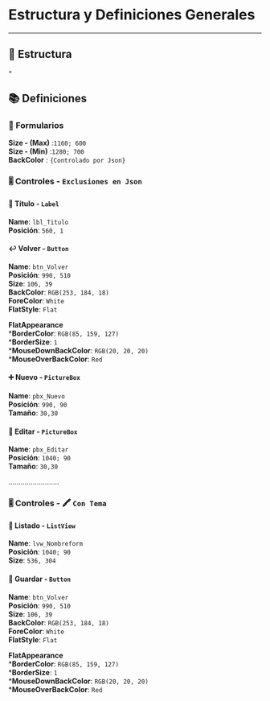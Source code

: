 # Estructura  y Definiciones Generales
---
  ## 🧬 Estructura
    *
  ## 📚 Definiciones
      
  ### 📱 Formularios
  **Size - (Max)**  :`1160; 600`   
  **Size - (Min)**  :`1280; 700`  
  **BackColor**     : `{Controlado por Json}`
  ### 🎚 Controles - `Exclusiones en Json`
  #### 🔖 Título - `Label`  
  **Name**: `lbl_Titulo`  
  **Posición**: `560, 1`
  
  #### ↩️ Volver   - `Button`
  **Name**: `btn_Volver`  
  **Posición**: `990, 510`  
  **Size**: `106, 39`  
  **BackColor**: `RGB(253, 184, 18)`  
  **ForeColor**: `White`  
  **FlatStyle**: `Flat`
  
  **FlatAppearance**  
   ***BorderColor**: `RGB(85, 159, 127)`  
   ***BorderSize**: `1`  
   ***MouseDownBackColor**: `RGB(20, 20, 20)`  
   ***MouseOverBackColor**: `Red`

  #### ➕ Nuevo   - `PictureBox`
  **Name**: `pbx_Nuevo`  
  **Posición**: `990, 90`  
  **Tamaño**: `30,30`  
  
  #### 📝 Editar   - `PictureBox`
  **Name**: `pbx_Editar`  
  **Posición**: `1040; 90`  
  **Tamaño**: `30,30`  
  
  .........................
  
  ### 🎚 Controles - 🖍 `Con Tema`
  #### 🧾 Listado - `ListView`
  **Name**: `lvw_Nombreform`  
  **Posición**: `1040; 90`  
  **Size**: `536, 304` 
 
  #### 💾 Guardar   - `Button`
  **Name**: `btn_Volver`  
  **Posición**: `990, 510`  
  **Size**: `106, 39`  
  **BackColor**: `RGB(253, 184, 18)`  
  **ForeColor**: `White`  
  **FlatStyle**: `Flat`
  
  **FlatAppearance**  
   ***BorderColor**: `RGB(85, 159, 127)`  
   ***BorderSize**: `1`  
   ***MouseDownBackColor**: `RGB(20, 20, 20)`  
   ***MouseOverBackColor**: `Red`
